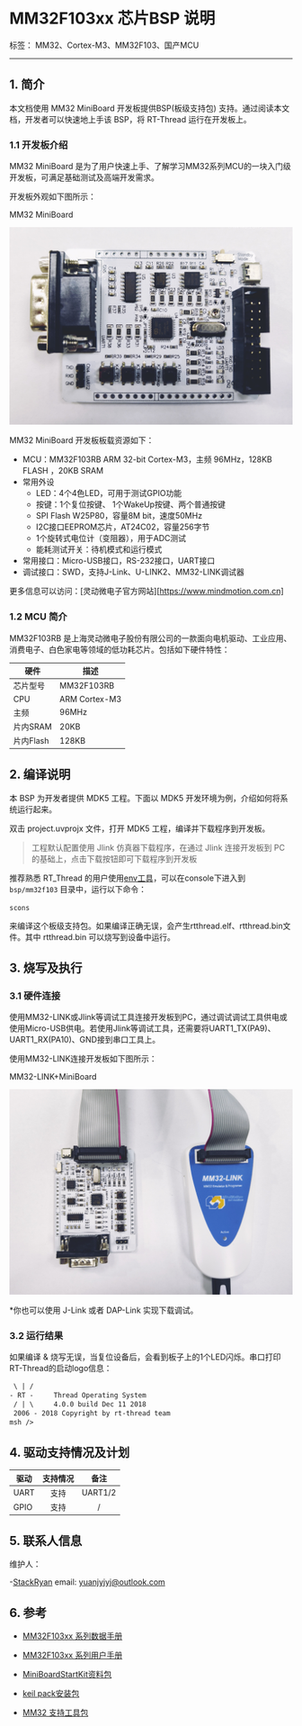 # MM32F103xx 芯片BSP 说明

标签： MM32、Cortex-M3、MM32F103、国产MCU

---

## 1. 简介

本文档使用 MM32 MiniBoard 开发板提供BSP(板级支持包) 支持。通过阅读本文档，开发者可以快速地上手该 BSP，将 RT-Thread 运行在开发板上。

### 1.1  开发板介绍

MM32 MiniBoard 是为了用户快速上手、了解学习MM32系列MCU的一块入门级开发板，可满足基础测试及高端开发需求。

开发板外观如下图所示：

MM32 MiniBoard

![MM32 MiniBoard Rev.D2](figures/MM32%20MiniBoard%20Rev.D2_1.jpg)

MM32 MiniBoard 开发板板载资源如下：

- MCU：MM32F103RB  ARM 32-bit Cortex-M3，主频 96MHz，128KB FLASH ，20KB SRAM
- 常用外设
  - LED：4个4色LED，可用于测试GPIO功能
  - 按键：1个复位按键、 1个WakeUp按键、两个普通按键
  - SPI Flash W25P80，容量8M bit，速度50MHz
  - I2C接口EEPROM芯片，AT24C02，容量256字节
  - 1个旋转式电位计（变阻器），用于ADC测试
  - 能耗测试开关：待机模式和运行模式
- 常用接口：Micro-USB接口，RS-232接口，UART接口
- 调试接口：SWD，支持J-Link、U-LINK2、MM32-LINK调试器

更多信息可以访问：[灵动微电子官方网站][https://www.mindmotion.com.cn]

### 1.2  MCU 简介

MM32F103RB 是上海灵动微电子股份有限公司的一款面向电机驱动、工业应用、消费电子、白色家电等领域的低功耗芯片。包括如下硬件特性：

| 硬件 | 描述 |
| -- | -- |
|芯片型号| MM32F103RB |
|CPU| ARM Cortex-M3 |
|主频| 96MHz |
|片内SRAM| 20KB |
|片内Flash|  128KB |

## 2. 编译说明

本 BSP 为开发者提供 MDK5 工程。下面以 MDK5 开发环境为例，介绍如何将系统运行起来。

双击 project.uvprojx 文件，打开 MDK5 工程，编译并下载程序到开发板。

> 工程默认配置使用 Jlink 仿真器下载程序，在通过 Jlink 连接开发板到 PC 的基础上，点击下载按钮即可下载程序到开发板

推荐熟悉 RT_Thread 的用户使用[env工具](https://www.rt-thread.org/page/download.html)，可以在console下进入到 `bsp/mm32f103` 目录中，运行以下命令：

`scons`

来编译这个板级支持包。如果编译正确无误，会产生rtthread.elf、rtthread.bin文件。其中 rtthread.bin 可以烧写到设备中运行。

## 3. 烧写及执行

### 3.1 硬件连接

使用MM32-LINK或Jlink等调试工具连接开发板到PC，通过调试调试工具供电或使用Micro-USB供电。若使用Jlink等调试工具，还需要将UART1_TX(PA9)、UART1_RX(PA10)、GND接到串口工具上。

使用MM32-LINK连接开发板如下图所示：

MM32-LINK+MiniBoard

![MM32-LINK+MiniBoard Rev.D2](figures/MM32%20MiniBoard%20Rev.D2_2.jpg)

*你也可以使用 J-Link 或者 DAP-Link 实现下载调试。

### 3.2 运行结果

如果编译 & 烧写无误，当复位设备后，会看到板子上的1个LED闪烁。串口打印RT-Thread的启动logo信息：

```
 \ | /
- RT -     Thread Operating System
 / | \     4.0.0 build Dec 11 2018
 2006 - 2018 Copyright by rt-thread team
msh />
```

## 4. 驱动支持情况及计划

| 驱动       | 支持情况 | 备注                         |
| ---------- | :------: | :--------------------------: |
| UART       | 支持     | UART1/2                   |
| GPIO       | 支持     | / |

## 5. 联系人信息

维护人：

-[StackRyan](https://github.com/StackRyan) email: yuanjyjyj@outlook.com

## 6. 参考

- [MM32F103xx 系列数据手册](https://www.mindmotion.com.cn/userfiles/images/MM32F103XiLieWenDang/DS_MM32F103xx_n_V1.09_SC.pdf)

- [MM32F103xx 系列用户手册](https://www.mindmotion.com.cn/userfiles/images/MM32F103XiLieWenDang/UM_MM32F103xx_n_V1.69_SC.pdf)

- [MiniBoardStartKit资料包](https://www.mindmotion.com.cn/download.aspx?cid=2545)

- [keil pack安装包](https://www.mindmotion.com.cn/download.aspx?cid=2546)

- [MM32 支持工具包](https://www.mindmotion.com.cn/download.aspx?cid=2547)

